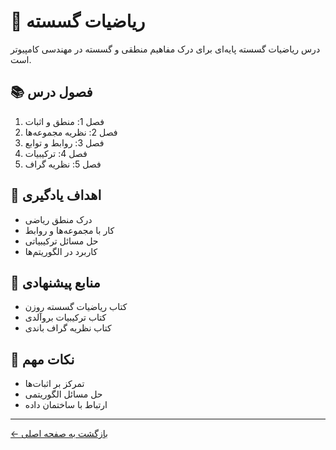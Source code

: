 # 🔢 ریاضیات گسسته

درس ریاضیات گسسته پایه‌ای برای درک مفاهیم منطقی و گسسته در مهندسی کامپیوتر است.

## 📚 فصول درس

1. فصل 1: منطق و اثبات
2. فصل 2: نظریه مجموعه‌ها
3. فصل 3: روابط و توابع
4. فصل 4: ترکیبیات
5. فصل 5: نظریه گراف

## 🎯 اهداف یادگیری

- درک منطق ریاضی
- کار با مجموعه‌ها و روابط
- حل مسائل ترکیبیاتی
- کاربرد در الگوریتم‌ها

## 📖 منابع پیشنهادی

- کتاب ریاضیات گسسته روزن
- کتاب ترکیبیات بروآلدی
- کتاب نظریه گراف باندی

## 📝 نکات مهم

- تمرکز بر اثبات‌ها
- حل مسائل الگوریتمی
- ارتباط با ساختمان داده

---

[← بازگشت به صفحه اصلی](../README.md) 